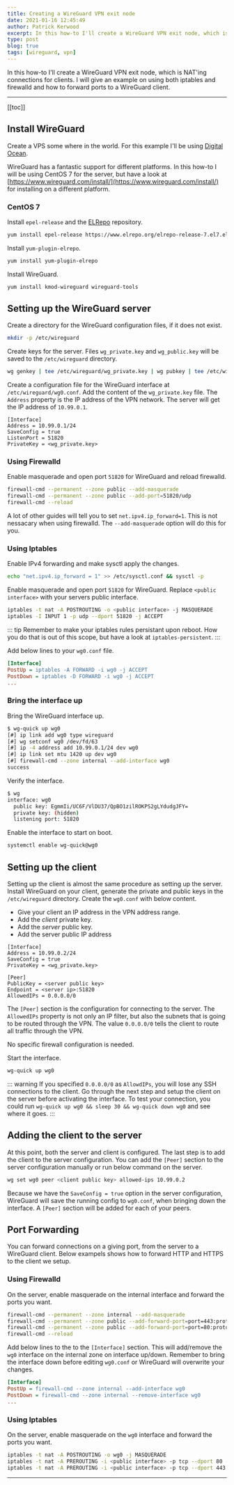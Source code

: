 ```yaml
---
title: Creating a WireGuard VPN exit node
date: 2021-01-16 12:45:49
author: Patrick Kerwood
excerpt: In this how-to I'll create a WireGuard VPN exit node, which is NAT'ing connections for clients. I will give an example on using both iptables and firewalld and how to forward ports to a WireGuard client.
type: post
blog: true
tags: [wireguard, vpn]
---
```

In this how-to I'll create a WireGuard VPN exit node, which is NAT'ing connections for clients. I will give an example on using both iptables and firewalld and how to forward ports to a WireGuard client.

--- 

[[toc]]

## Install WireGuard
Create a VPS some where in the world. For this example I'll be using [Digital Ocean](https://www.digitalocean.com/).

WireGuard has a fantastic support for different platforms. In this how-to I will be using CentOS 7 for the server, but have a look at [https://www.wireguard.com/install/](https://www.wireguard.com/install/) for installing on a different platform. 

### CentOS 7
Install `epel-release` and the [ELRepo](http://elrepo.org/tiki/HomePage) repository.
```sh
yum install epel-release https://www.elrepo.org/elrepo-release-7.el7.elrepo.noarch.rpm
```

Install `yum-plugin-elrepo`.
```sh
yum install yum-plugin-elrepo
```

Install WireGuard.
```sh
yum install kmod-wireguard wireguard-tools
```

## Setting up the WireGuard server
Create a directory for the WireGuard configuration files, if it does not exist.
```sh
mkdir -p /etc/wireguard
```

Create keys for the server. Files `wg_private.key` and `wg_public.key` will be saved to the `/etc/wireguard` directory.
```sh
wg genkey | tee /etc/wireguard/wg_private.key | wg pubkey | tee /etc/wireguard/wg_public.key
```
Create a configuration file for the WireGuard interface at `/etc/wireguard/wg0.conf`. Add the content of the `wg_private.key` file. The `Address` property is the IP address of the VPN network. The server will get the IP address of `10.99.0.1`.
```ini{2,7}
[Interface]
Address = 10.99.0.1/24
SaveConfig = true
ListenPort = 51820
PrivateKey = <wg_private.key>
```

### Using Firewalld

Enable masquerade and open port `51820` for WireGuard and reload firewalld.
```sh
firewall-cmd --permanent --zone public --add-masquerade
firewall-cmd --permanent --zone public --add-port=51820/udp
firewall-cmd --reload
```

A lot of other guides will tell you to set `net.ipv4.ip_forward=1`. This is not nessacary when using firewalld. The `--add-masquerade` option will do this for you.


### Using Iptables

Enable IPv4 forwarding and make sysctl apply the changes.
```sh
echo "net.ipv4.ip_forward = 1" >> /etc/sysctl.conf && sysctl -p
```

Enable masquerade and open port `51820` for WireGuard. Replace `<public interface>` with your servers public interface.
```sh
iptables -t nat -A POSTROUTING -o <public interface> -j MASQUERADE
iptables -I INPUT 1 -p udp --dport 51820 -j ACCEPT
```

::: tip
Remember to make your iptables rules persistant upon reboot. How you do that is out of this scope, but have a look at `iptables-persistent`.
:::

Add below lines to your `wg0.conf` file.
```ini
[Interface]
PostUp = iptables -A FORWARD -i wg0 -j ACCEPT
PostDown = iptables -D FORWARD -i wg0 -j ACCEPT
...
```

### Bring the interface up

Bring the WireGuard interface up.
```sh
$ wg-quick up wg0
[#] ip link add wg0 type wireguard
[#] wg setconf wg0 /dev/fd/63
[#] ip -4 address add 10.99.0.1/24 dev wg0
[#] ip link set mtu 1420 up dev wg0
[#] firewall-cmd --zone internal --add-interface wg0
success
```

Verify the interface.
```sh
$ wg
interface: wg0
  public key: EgmmIi/UC6F/VlDU37/QpBO1zilROKPS2gLYdudgJFY=
  private key: (hidden)
  listening port: 51820
```

Enable the interface to start on boot.
```sh
systemctl enable wg-quick@wg0
```


## Setting up the client

Setting up the client is almost the same procedure as setting up the server. Install WireGuard on your client, generate the private and public keys in the `/etc/wireguard` directory. Create the `wg0.conf` with below content.

- Give your client an IP address in the VPN address range.
- Add the *client* private key.
- Add the *server* public key.
- Add the server public IP address

```ini{2,4,7,8}
[Interface]
Address = 10.99.0.2/24
SaveConfig = true
PrivateKey = <wg_private.key>

[Peer]
PublicKey = <server public key>
Endpoint = <server ip>:51820
AllowedIPs = 0.0.0.0/0
```
The `[Peer]` section is the configuration for connecting to the server. The `AllowedIPs` property is not only an IP filter, but also the subnets that is going to be routed through the VPN. The value `0.0.0.0/0` tells the client to route all traffic through the VPN.

No specific firewall configuration is needed.

Start the interface. 
```sh
wg-quick up wg0
```
::: warning
If you specified `0.0.0.0/0` as `AllowdIPs`, you will lose any SSH connections to the client. Go through the next step and setup the client on the server before activating the interface. To test your connection, you could run `wg-quick up wg0 && sleep 30 && wg-quick down wg0` and see where it goes.
:::

## Adding the client to the server

At this point, both the server and client is configured. The last step is to add the client to the server configuration. You can add the `[Peer]` section to the server configuration manually or run below command on the server.
```sh
wg set wg0 peer <client public key> allowed-ips 10.99.0.2
```

Because we have the `SaveConfig = true` option in the server configuration, WireGuard will save the running config to `wg0.conf`, when bringing down the interface. A `[Peer]` section will be added for each of your peers.


## Port Forwarding

You can forward connections on a giving port, from the server to a WireGuard client. Below exampels shows how to forward HTTP and HTTPS to the client we setup.
### Using Firewalld

On the server, enable masquerade on the internal interface and forward the ports you want. 
```sh
firewall-cmd --permanent --zone internal --add-masquerade
firewall-cmd --permanent --zone public --add-forward-port=port=443:proto=tcp:toport=443:toaddr=10.99.0.2
firewall-cmd --permanent --zone public --add-forward-port=port=80:proto=tcp:toport=80:toaddr=10.99.0.2
firewall-cmd --reload
```

Add below lines to the to the `[Interface]` section. This will add/remove the `wg0` interface on the internal zone on interface up/down. Remember to bring the interface down before editing `wg0.conf` or WireGuard will overwrite your changes.
```ini
[Interface]
PostUp = firewall-cmd --zone internal --add-interface wg0
PostDown = firewall-cmd --zone internal --remove-interface wg0
...
```
### Using Iptables

On the server, enable masquerade on the `wg0` interface and forward the ports you want.
```sh
iptables -t nat -A POSTROUTING -o wg0 -j MASQUERADE
iptables -t nat -A PREROUTING -i <public interface> -p tcp --dport 80 -j DNAT --to-destination 10.99.0.2
iptables -t nat -A PREROUTING -i <public interface> -p tcp --dport 443 -j DNAT --to-destination 10.99.0.2
```
---